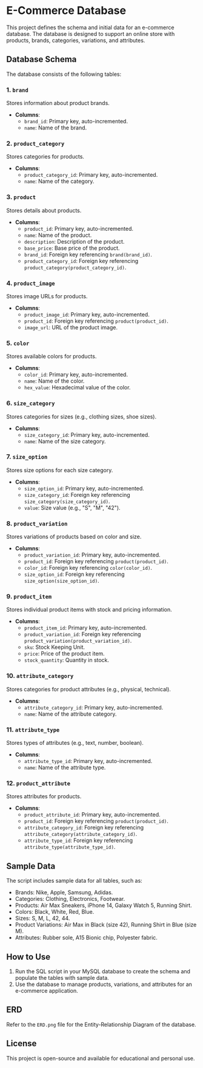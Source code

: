 # E-Commerce Database

This project defines the schema and initial data for an e-commerce database. The database is designed to support an online store with products, brands, categories, variations, and attributes.

## Database Schema

The database consists of the following tables:

### 1. `brand`
Stores information about product brands.

- **Columns**:
  - `brand_id`: Primary key, auto-incremented.
  - `name`: Name of the brand.

### 2. `product_category`
Stores categories for products.

- **Columns**:
  - `product_category_id`: Primary key, auto-incremented.
  - `name`: Name of the category.

### 3. `product`
Stores details about products.

- **Columns**:
  - `product_id`: Primary key, auto-incremented.
  - `name`: Name of the product.
  - `description`: Description of the product.
  - `base_price`: Base price of the product.
  - `brand_id`: Foreign key referencing `brand(brand_id)`.
  - `product_category_id`: Foreign key referencing `product_category(product_category_id)`.

### 4. `product_image`
Stores image URLs for products.

- **Columns**:
  - `product_image_id`: Primary key, auto-incremented.
  - `product_id`: Foreign key referencing `product(product_id)`.
  - `image_url`: URL of the product image.

### 5. `color`
Stores available colors for products.

- **Columns**:
  - `color_id`: Primary key, auto-incremented.
  - `name`: Name of the color.
  - `hex_value`: Hexadecimal value of the color.

### 6. `size_category`
Stores categories for sizes (e.g., clothing sizes, shoe sizes).

- **Columns**:
  - `size_category_id`: Primary key, auto-incremented.
  - `name`: Name of the size category.

### 7. `size_option`
Stores size options for each size category.

- **Columns**:
  - `size_option_id`: Primary key, auto-incremented.
  - `size_category_id`: Foreign key referencing `size_category(size_category_id)`.
  - `value`: Size value (e.g., "S", "M", "42").

### 8. `product_variation`
Stores variations of products based on color and size.

- **Columns**:
  - `product_variation_id`: Primary key, auto-incremented.
  - `product_id`: Foreign key referencing `product(product_id)`.
  - `color_id`: Foreign key referencing `color(color_id)`.
  - `size_option_id`: Foreign key referencing `size_option(size_option_id)`.

### 9. `product_item`
Stores individual product items with stock and pricing information.

- **Columns**:
  - `product_item_id`: Primary key, auto-incremented.
  - `product_variation_id`: Foreign key referencing `product_variation(product_variation_id)`.
  - `sku`: Stock Keeping Unit.
  - `price`: Price of the product item.
  - `stock_quantity`: Quantity in stock.

### 10. `attribute_category`
Stores categories for product attributes (e.g., physical, technical).

- **Columns**:
  - `attribute_category_id`: Primary key, auto-incremented.
  - `name`: Name of the attribute category.

### 11. `attribute_type`
Stores types of attributes (e.g., text, number, boolean).

- **Columns**:
  - `attribute_type_id`: Primary key, auto-incremented.
  - `name`: Name of the attribute type.

### 12. `product_attribute`
Stores attributes for products.

- **Columns**:
  - `product_attribute_id`: Primary key, auto-incremented.
  - `product_id`: Foreign key referencing `product(product_id)`.
  - `attribute_category_id`: Foreign key referencing `attribute_category(attribute_category_id)`.
  - `attribute_type_id`: Foreign key referencing `attribute_type(attribute_type_id)`.

## Sample Data

The script includes sample data for all tables, such as:

- Brands: Nike, Apple, Samsung, Adidas.
- Categories: Clothing, Electronics, Footwear.
- Products: Air Max Sneakers, iPhone 14, Galaxy Watch 5, Running Shirt.
- Colors: Black, White, Red, Blue.
- Sizes: S, M, L, 42, 44.
- Product Variations: Air Max in Black (size 42), Running Shirt in Blue (size M).
- Attributes: Rubber sole, A15 Bionic chip, Polyester fabric.

## How to Use

1. Run the SQL script in your MySQL database to create the schema and populate the tables with sample data.
2. Use the database to manage products, variations, and attributes for an e-commerce application.

## ERD

Refer to the `ERD.png` file for the Entity-Relationship Diagram of the database.

## License

This project is open-source and available for educational and personal use.